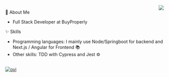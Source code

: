 <a href="#">
  <img align="right" src="https://github-readme-stats.vercel.app/api?username=shethsh1&show_icons=true&theme=radical" />
</a>

<p>👋 About Me </p>
<ul>
  <li>Full Stack Developer at BuyProperly</li>
</ul>

<p>✨ Skills </p>

- Programming languages: I mainly use Node/Springboot for backend and Next.js / Angular for Frontend 📚
- Other skills: TDD with Cypress and Jest ⚙️


<br />

<a href="#">
  <img src="https://github-readme-stats.vercel.app/api/top-langs?username=shethsh1&show_icons=true&locale=en&layout=compact&theme=radical" alt="ovi" />
</a>
